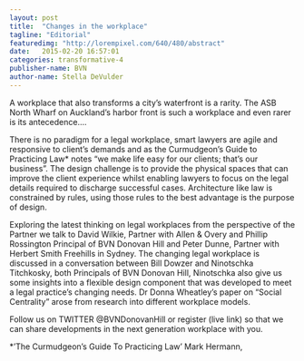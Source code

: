 ```yaml
---
layout: post
title:  "Changes in the workplace"
tagline: "Editorial"
featuredimg: "http://lorempixel.com/640/480/abstract"
date:   2015-02-20 16:57:01
categories: transformative-4
publisher-name: BVN
author-name: Stella DeVulder
---
```


A workplace that also transforms a city’s waterfront is a rarity.  The ASB North Wharf on Auckland’s harbor front is such a workplace and even rarer is its antecedence….

There is no paradigm for a legal workplace, smart lawyers are agile and responsive to client’s demands and as the Curmudgeon’s Guide to Practicing Law* notes “we make life easy for our clients;  that’s our business”.   The design challenge is to provide the physical spaces that can improve the client experience whilst enabling lawyers to focus on the legal details required to discharge successful cases. Architecture like law is constrained by rules, using those rules to the best advantage is the purpose of design.

Exploring the latest thinking on legal workplaces from the perspective of the Partner we talk to David Wilkie, Partner with Allen & Overy and Phillip Rossington Principal of BVN Donovan Hill and Peter Dunne, Partner with Herbert Smith Freehills in Sydney.  The changing legal workplace is discussed in a conversation between Bill Dowzer and Ninotschka Titchkosky, both Principals of BVN Donovan Hill, Ninotschka also give us some insights into a flexible design component that was developed to meet a legal practice’s changing needs.  Dr Donna Wheatley’s paper on “Social Centrality” arose from research into different workplace models.

Follow us on TWITTER @BVNDonovanHill or register (live link) so that we can share developments in the next generation workplace with you.

*’The Curmudgeon’s Guide To Practicing Law’ Mark Hermann,
